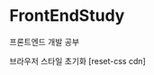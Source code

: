 # FrontEndStudy
프론트엔드 개발 공부


브라우저 스타일 초기화 
[reset-css cdn]
## <link rel="stylesheet" href="https://cdn.jsdelivr.net/npm/reset-css@5.0.1/reset.min.css">
